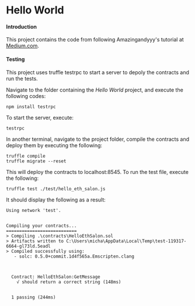 
# Hello World
#### Introduction

This project contains the code from following Amazingandyyy's tutorial at [Medium.com](https://medium.com/etherereum-salon/hello-ethereum-solan-contract-4643118a6119).

#### Testing


This project uses truffle testrpc to start a server to depoly the contracts and run the tests.

Navigate to the folder containing the *Hello World* project, and execute the following codes:

	npm install testrpc
    
To start the server, execute:

	testrpc

In another terminal, navigate to the project folder, compile the contracts and deploy them by executing the following:

	truffle compile
    truffle migrate --reset

This will deploy the contracts to localhost:8545. To run the test file, execute the following:

	truffle test ./test/hello_eth_salon.js

It should display the following as a result:

	Using network 'test'.


    Compiling your contracts...
    ===========================
    > Compiling .\contracts\HelloEthSalon.sol
    > Artifacts written to C:\Users\micha\AppData\Local\Temp\test-119317-6664-gl73ld.5eadl
    > Compiled successfully using:
       - solc: 0.5.0+commit.1d4f565a.Emscripten.clang



      Contract: HelloEthSalon:GetMessage
        √ should return a correct string (148ms)


      1 passing (244ms)


